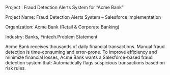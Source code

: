 Project : Fraud Detection Alerts System for “Acme Bank”

Project Name: Fraud Detection Alerts System – Salesforce Implementation

Organization: Acme Bank (Retail & Corporate Banking)

Industry: Banks, Fintech.Problem Statement

Acme Bank receives thousands of daily financial transactions. Manual fraud detection is time-consuming and error-prone. To improve efficiency and minimize financial losses, Acme Bank wants a Salesforce-based fraud detection system that:
Automatically flags suspicious transactions based on risk rules.
